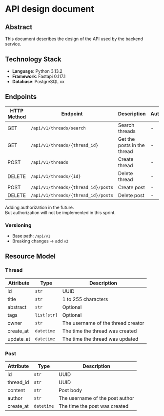 # API design document

## Abstract

This document describes the design of the API used by the backend service.  

## Technology Stack

- **Language**: Python 3.13.2
- **Framework**: Fastapi 0.117.1
- **Database**: PostgreSQL xx

## Endpoints

| HTTP Method | Endpoint | Description | Authorization |
|-------------|----------|-------------|---------------|
| GET | `/api/v1/threads/search` | Search threads | - |
| GET | `/api/v1/threads/{thread_id}` | Get the posts in the thread | - |
| POST | `/api/v1/threads` | Create thread | - |
| DELETE | `/api/v1/threads/{id}` | Delete thread | - |
| POST | `/api/v1/threads/{thread_id}/posts` | Create post | - |
| DELETE | `/api/v1/threads/{thread_id}/posts` | Delete post | - |

Adding authorization in the future.  
But authorization will not be implemented in this sprint.

### Versioning

- Base path: `/api/v1`
- Breaking changes → add `v2`

## Resource Model

### Thread

| Attribute | Type | Description |
|-------------|----------|-------------|
| id | `str` | UUID |
| title | `str` | 1 to 255 characters |
| abstract | `str` | Optional |
| tags | `list[str]` | Optional |
| owner | `str` | The username of the thread creator |
| create_at | `datetime` | The time the thread was created |
| update_at | `datetime` | The time the thread was updated |

### Post

| Attribute | Type | Description |
|-------------|----------|-------------|
| id | `str` | UUID |
| thread_id | `str` | UUID |
| content | `str` | Post body |
| author | `str` | The username of the post author |
| create_at | `datetime` | The time the post was created |
